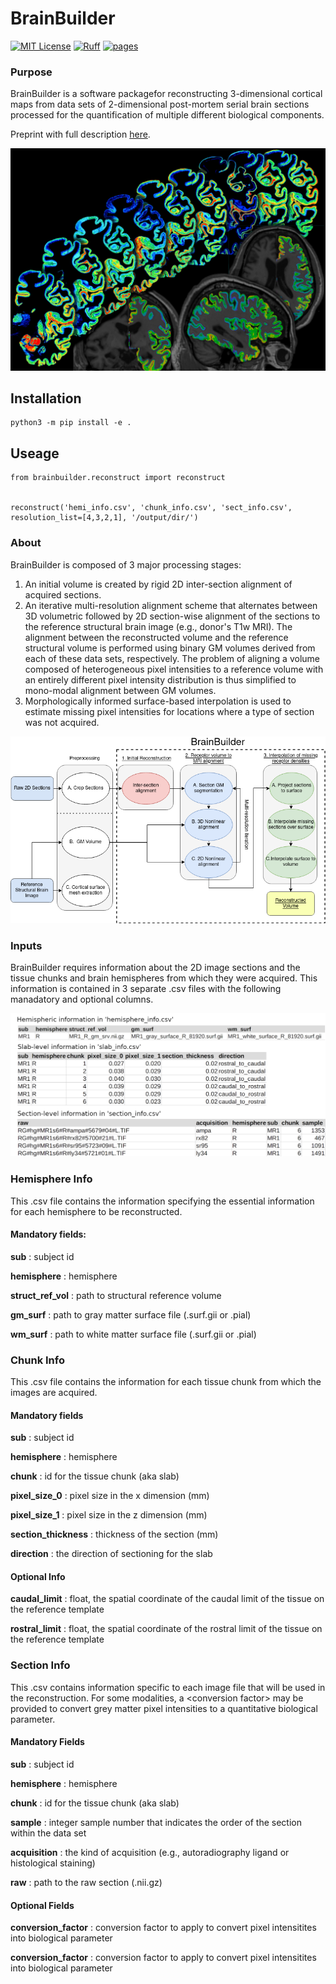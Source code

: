 # BrainBuilder

[![MIT License](https://img.shields.io/badge/license-MIT-blue.svg)](https://github.com/tfunck/brainbuilder/blob/main/LICENSE)
[![Ruff](https://img.shields.io/endpoint?url=https://raw.githubusercontent.com/astral-sh/ruff/main/assets/badge/v2.json)](https://github.com/astral-sh/ruff)
[![pages](https://img.shields.io/badge/api-docs-blue)](documentation/html/brainbuilder/index.html)

### Purpose
BrainBuilder is a software packagefor reconstructing 3-dimensional cortical maps from data sets of 2-dimensional post-mortem serial brain sections processed for the quantification of multiple different biological components.

Preprint with full description [here](https://www.biorxiv.org/content/10.1101/2022.11.18.517039v1).

![BrainBuilder](documentation/images/banner.png)

## Installation

```
python3 -m pip install -e .
```

## Useage

```python3
from brainbuilder.reconstruct import reconstruct


reconstruct('hemi_info.csv', 'chunk_info.csv', 'sect_info.csv', resolution_list=[4,3,2,1], '/output/dir/')
```

### About
BrainBuilder is composed of 3 major processing stages:
1) An initial volume is created by rigid 2D inter-section alignment of acquired sections.
2) An iterative multi-resolution alignment scheme that alternates between 3D volumetric followed by 2D section-wise alignment of the sections to the reference structural brain image (e.g., donor's T1w MRI). The alignment between the reconstructed volume and the reference structural volume is performed using binary GM volumes derived from each of these data sets, respectively. The problem of aligning a volume composed of heterogeneous pixel intensities to a reference volume with an entirely different pixel intensity distribution is thus simplified to mono-modal alignment between GM volumes. 
3) Morphologically informed surface-based interpolation is used to estimate missing pixel intensities for locations where a type of section was not acquired.

![Schema](documentation/images/schema.png)

### Inputs 

BrainBuilder requires information about the 2D image sections and the tissue chunks and brain hemispheres from which they were acquired. This information is contained in 3 separate .csv files with the following manadatory and optional columns.


![Example .csv files](documentation/images/csv_inputs.png)


### Hemisphere Info
This .csv file contains the information specifying the essential information for each hemisphere to be reconstructed. 

#### Mandatory fields: 
**sub** : subject id

**hemisphere** : hemisphere

**struct_ref_vol** : path to structural reference volume

**gm_surf** : path to gray matter surface file (.surf.gii or .pial)

**wm_surf** : path to white matter surface file (.surf.gii or .pial)

### Chunk Info
This .csv file contains the information for each tissue chunk from which the images are acquired.

#### Mandatory fields
**sub** : subject id

**hemisphere** : hemisphere

**chunk** : id for the tissue chunk (aka slab) 

**pixel_size_0** : pixel size in the x dimension (mm)

**pixel_size_1** : pixel size in the z dimension (mm)

**section_thickness** : thickness of the section (mm)

**direction** : the direction of sectioning for the slab

#### Optional Info
**caudal_limit** : float, the spatial coordinate of the caudal limit of the tissue on the reference template

**rostral_limit** : float, the spatial coordinate of the rostral limit of the tissue on the reference template

### Section Info
This .csv contains information specific to each image file that will be used in the reconstruction. For some modalities, a \<conversion factor\> may be provided to convert grey matter pixel intensities to a quantitative biological parameter. 

#### Mandatory Fields

**sub** : subject id

**hemisphere** : hemisphere

**chunk** : id for the tissue chunk (aka slab) 

**sample** : integer sample number that indicates the order of the section within the data set

**acquisition** : the kind of acquisition (e.g., autoradiography ligand or histological staining)

**raw** : path to the raw section (.nii.gz)

#### Optional Fields

**conversion_factor** : conversion factor to apply to convert pixel intensitites into biological parameter 

**conversion_factor** : conversion factor to apply to convert pixel intensitites into biological parameter 
